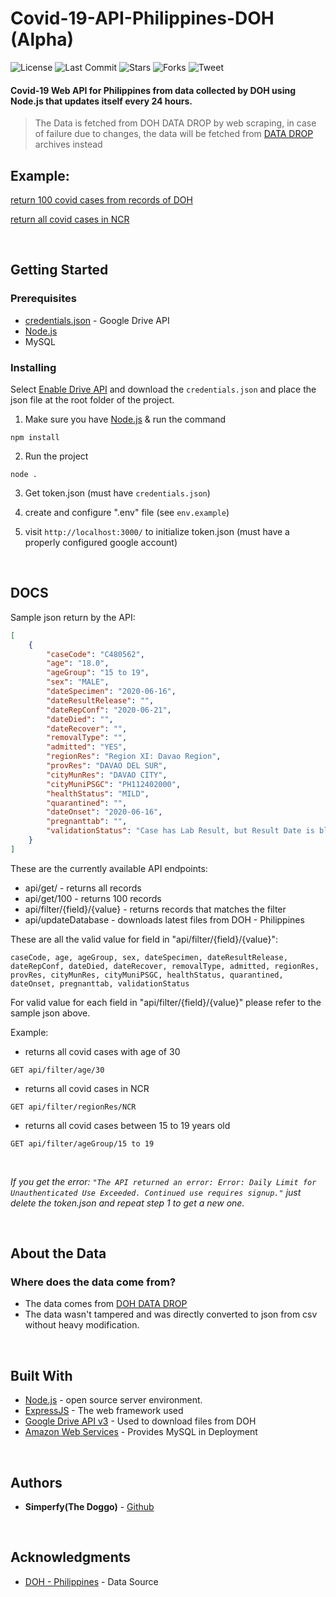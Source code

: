 # Covid-19-API-Philippines-DOH (Alpha)

![License](https://img.shields.io/github/license/simperfy/Covid-19-API-Philippines-DOH?style=plastic&logo=github)
![Last Commit](https://img.shields.io/github/last-commit/simperfy/Covid-19-API-Philippines-DOH?style=plastic&logo=github)
![Stars](https://img.shields.io/github/stars/simperfy/Covid-19-API-Philippines-DOH?style=plastic&logo=github)
![Forks](https://img.shields.io/github/forks/Simperfy/Covid-19-API-Philippines-DOH?style=plastic&logo=github)
![Tweet](https://img.shields.io/twitter/url?url=https%3A%2F%2Fgithub.com%2FSimperfy%2FCovid-19-API-Philippines-DOH)

#### Covid-19 Web API for Philippines from data collected by DOH using Node.js that updates itself every 24 hours.
> The Data is fetched from DOH DATA DROP by web scraping, in case of failure due to changes, the data will be fetched from 
> [DATA DROP](https://drive.google.com/drive/folders/1UelgRGmUGNMKH1Q3nzqTj57V41bjmnxg) archives instead

## Example:
[return 100 covid cases from records of DOH](https://covid19-api-philippines.herokuapp.com/api/get/100)

[return all covid cases in NCR](https://covid19-api-philippines.herokuapp.com/api/filter/regionRes/NCR)

<br>

## Getting Started

### Prerequisites
* [credentials.json](https://developers.google.com/drive/api/v3/quickstart/go) - Google Drive API
* [Node.js](https://nodejs.org/en/)
* MySQL

### Installing

Select [Enable Drive API](https://developers.google.com/drive/api/v3/quickstart/go) and download the `credentials.json` and place the json file at the root folder of the project.

1. Make sure you have [Node.js](https://nodejs.org) & run the command

```
npm install
```

2. Run the project

```
node .
```

3. Get token.json (must have `credentials.json`)

4. create and configure ".env" file (see `env.example`)

5. visit ```http://localhost:3000/``` to initialize token.json (must have a properly configured google account)

<br>

## DOCS

Sample json return by the API:
```JSON
[
    {
        "caseCode": "C480562",
        "age": "18.0",
        "ageGroup": "15 to 19",
        "sex": "MALE",
        "dateSpecimen": "2020-06-16",
        "dateResultRelease": "",
        "dateRepConf": "2020-06-21",
        "dateDied": "",
        "dateRecover": "",
        "removalType": "",
        "admitted": "YES",
        "regionRes": "Region XI: Davao Region",
        "provRes": "DAVAO DEL SUR",
        "cityMunRes": "DAVAO CITY",
        "cityMuniPSGC": "PH112402000",
        "healthStatus": "MILD",
        "quarantined": "",
        "dateOnset": "2020-06-16",
        "pregnanttab": "",
        "validationStatus": "Case has Lab Result, but Result Date is blank"
    }
]
```
These are the currently available API endpoints:
* api/get/ - returns all records
* api/get/100 - returns 100 records
* api/filter/{field}/{value} - returns records that matches the filter
* api/updateDatabase - downloads latest files from DOH - Philippines

These are all the valid value for field in "api/filter/{field}/{value}":
```
caseCode, age, ageGroup, sex, dateSpecimen, dateResultRelease, dateRepConf, dateDied, dateRecover, removalType, admitted, regionRes, provRes, cityMunRes, cityMuniPSGC, healthStatus, quarantined, dateOnset, pregnanttab, validationStatus
```

For valid value for each field in "api/filter/{field}/{value}" please refer to the sample json above.

Example:
* returns all covid cases with age of 30
```http
GET api/filter/age/30
``` 
* returns all covid cases in NCR
```http
GET api/filter/regionRes/NCR
```
* returns all covid cases between 15 to 19 years old
```http
GET api/filter/ageGroup/15 to 19
```

<br>

*If you get the error: `"The API returned an error: Error: Daily Limit for Unauthenticated Use Exceeded. Continued use requires signup."` just delete the token.json and repeat step 1 to get a new one.* 

<br>

## About the Data
### Where does the data come from?
* The data comes from [DOH DATA DROP](https://drive.google.com/drive/folders/1UelgRGmUGNMKH1Q3nzqTj57V41bjmnxg)
* The data wasn't tampered and was directly converted to json from csv without heavy modification.

<br>

## Built With
* [Node.js](https://nodejs.org) - open source server environment.
* [ExpressJS](http://www.dropwizard.io/1.0.2/docs/) - The web framework used
* [Google Drive API v3](https://developers.google.com/drive/api/v3/about-sdk) - Used to download files from DOH
* [Amazon Web Services](https://aws.amazon.com/) - Provides MySQL in Deployment

<br>

## Authors

* **Simperfy(The Doggo)** - [Github](https://github.com/Simperfy)

<br>

## Acknowledgments

* [DOH - Philippines](https://www.doh.gov.ph/) - Data Source
